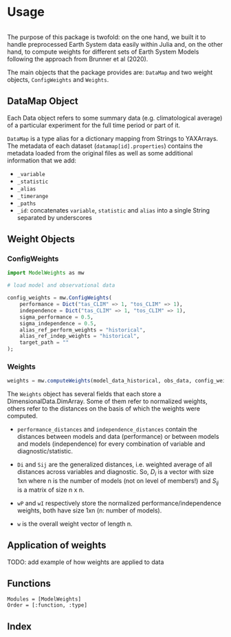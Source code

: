# Usage

```@contents
```

The purpose of this package is twofold: on the one hand, we built it to handle preprocessed Earth System data easily
within Julia and, on the other hand, to compute weights for different sets of Earth System Models following the approach from Brunner et al (2020).

The main objects that the package provides are: `DataMap` and two weight 
objects, `ConfigWeights` and `Weights`.

## DataMap Object

Each Data object refers to some summary data (e.g. climatological average) 
of a particular experiment for the full time period or part of it.

`DataMap` is a type alias for a dictionary mapping from Strings to YAXArrays.
The metadata of each dataset (``datamap[id].properties``) contains the 
metadata loaded from the original files as well as some additional information 
that we add: 
- `_variable`
- `_statistic`
- `_alias`
- `_timerange`
- `_paths`
- `_id`: concatenates `variable`, `statistic` and `alias` into a single String 
separated by underscores


## Weight Objects

### ConfigWeights

````julia
import ModelWeights as mw

# load model and observational data

config_weights = mw.ConfigWeights(
    performance = Dict("tas_CLIM" => 1, "tos_CLIM" => 1),
    independence = Dict("tas_CLIM" => 1, "tos_CLIM" => 1),
    sigma_performance = 0.5,
    sigma_independence = 0.5,
    alias_ref_perform_weights = "historical",
    alias_ref_indep_weights = "historical",
    target_path = ""
);
````

### Weights

````julia
weights = mw.computeWeights(model_data_historical, obs_data, config_weights);
````

The `Weights` object has several fields that each store a
DimensionalData.DimArray. Some of them refer to normalized weights, others refer 
to the distances on the basis of which the weights were computed.

- `performance_distances` and `independence_distances` contain the distances
between models and data (performance) or between models and models (independence) 
for every combination of variable and diagnostic/statistic.
- `Di` and `Sij` are the generalized distances, i.e. weighted average of all
distances across variables and diagnostic. So, $D_i$ is a vector with size 
1xn where n is the number of models (not on level of members!) and $S_{ij}$ is 
a matrix of size n x n. 

- `wP` and `wI` respectively store the normalized performance/independence weights, 
both have size 1xn (n: number of models).
- `w` is the overall weight vector of length n.


## Application of weights

TODO: add example of how weights are applied to data


## Functions

```@autodocs
Modules = [ModelWeights]
Order = [:function, :type]
```

## Index

```@index
```

